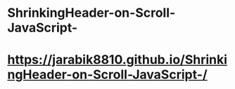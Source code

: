 # ShrinkingHeader-on-Scroll-JavaScript-

# https://jarabik8810.github.io/ShrinkingHeader-on-Scroll-JavaScript-/
